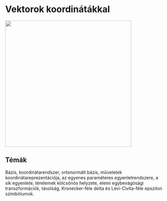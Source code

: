 # Vektorok koordinátákkal

<img src="https://github.com/mozow01/mat_a1/blob/main/2_hét/vektor_2.png" width=400>

## Témák

Bázis, koordinátarendszer, ortonormált bázis, műveletek koordinátareprezentációja, az egyenes paraméteres egyenletrendszere, a sík egyenlete, térelemek kölcsönös helyzete, elemi egybevágósági transzformációk, távolság, Kronecker-féle delta és Levi-Civita-féle epszilon szimbólumok. 
